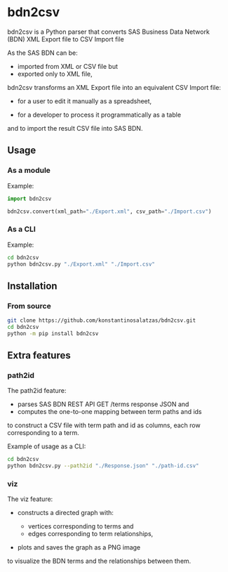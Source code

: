 # bdn2csv

bdn2csv is a Python parser that converts SAS Business Data Network (BDN) XML Export file to CSV Import file

As the SAS BDN can be:

* imported from XML or CSV file but
* exported only to XML file,

bdn2csv transforms an XML Export file into an equivalent CSV Import file:

* for a user to edit it manually as a spreadsheet,

* for a developer to process it programmatically as a table

and to import the result CSV file into SAS BDN.

## Usage

### As a module

Example:

```py
import bdn2csv

bdn2csv.convert(xml_path="./Export.xml", csv_path="./Import.csv")
```

### As a CLI

Example:

```sh
cd bdn2csv
python bdn2csv.py "./Export.xml" "./Import.csv"
```

## Installation

### From source

```sh
git clone https://github.com/konstantinosalatzas/bdn2csv.git
cd bdn2csv
python -m pip install bdn2csv
```

## Extra features

### path2id

The path2id feature:

* parses SAS BDN REST API GET /terms response JSON and
* computes the one-to-one mapping between term paths and ids

to construct a CSV file with term path and id as columns, each row corresponding to a term.

Example of usage as a CLI:

```sh
cd bdn2csv
python bdn2csv.py --path2id "./Response.json" "./path-id.csv"
```

### viz

The viz feature:

* constructs a directed graph with:
  - vertices corresponding to terms and
  - edges corresponding to term relationships,

* plots and saves the graph as a PNG image

to visualize the BDN terms and the relationships between them.
